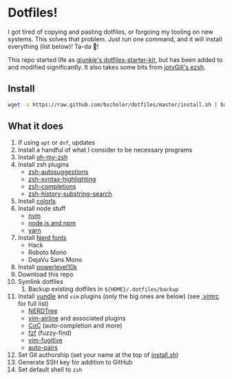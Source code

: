 # Dotfiles!

I got tired of copying and pasting dotfiles, or forgoing my tooling on new systems. This solves that problem. Just run one command, and it will install everything (list below)! Ta-da 🎉!

This repo started life as [gjunkie's dotfiles-starter-kit](https://github.com/gjunkie/dotfiles-starter-kit/blob/main/install), but has been added to and modified significantly. It also takes some bits from [jotyGill's ezsh](https://github.com/jotyGill/ezsh).

## Install

```bash
wget -s https://raw.github.com/bscholer/dotfiles/master/install.sh | bash -s
```

## What it does

1. If using `apt` or `dnf`, updates
1. Install a handful of what I consider to be necessary programs
1. Install [oh-my-zsh](https://ohmyz.sh/)
1. Install zsh plugins
    - [zsh-autosuggestions](https://github.com/zsh-users/zsh-autosuggestions)
    - [zsh-syntax-highlighting](https://github.com/zsh-users/zsh-syntax-highlighting.git)
    - [zsh-completions](https://github.com/zsh-users/zsh-completions)
    - [zsh-history-substring-search](https://github.com/zsh-users/zsh-history-substring-search)
1. Install [colorls](https://github.com/athityakumar/colorls)
1. Install node stuff
    - [nvm](https://github.com/nvm-sh/nvm)
    - [node.js and npm](https://nodejs.org/en/)
    - [yarn](https://yarnpkg.com/)
1. Install [Nerd fonts](https://www.nerdfonts.com/)
    - Hack
    - Roboto Mono
    - DejaVu Sans Mono
1. Install [powerlevel10k](https://github.com/romkatv/powerlevel10k)
1. Download this repo
1. Symlink dotfiles
    1. Backup existing dotfiles in `${HOME}/.dotfiles/backup`
1. Install [vundle](https://github.com/VundleVim/Vundle.vim) and `vim` plugins (only the big ones are below) (see [.vimrc](https://github.com/bscholer/dotfiles/blob/master/configs/.vimrc) for full list)
    - [NERDTree](https://github.com/preservim/nerdtree)
    - [vim-airline](https://github.com/vim-airline/vim-airline) and associated plugins
    - [CoC](https://github.com/neoclide/coc.nvim) (auto-completion and more)
    - [fzf](https://github.com/junegunn/fzf.vim) (fuzzy-find)
    - [vim-fugitive](https://github.com/tpope/vim-fugitive)
    - [auto-pairs](https://github.com/jiangmiao/auto-pairs)
1. Set Git authorship (set your name at the top of [install.sh](https://github.com/bscholer/dotfiles/blob/master/install.sh))
1. Generate SSH key for addition to GitHub
1. Set default shell to `zsh`
